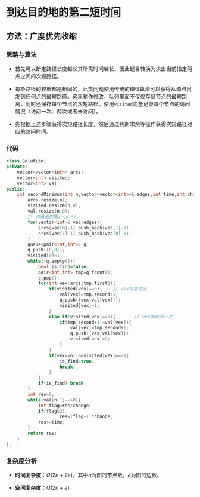 # [到达目的地的第二短时间](https://leetcode-cn.com/problems/second-minimum-time-to-reach-destination/)

## 方法：广度优先收缩

### 思路与算法

- 首先可以断定路径长度越长其所需时间越长，因此题目转换为求出当前指定两点之间的次短路径。

- 每条路径的权重都是相同的，此类问题使用传统的BFS算法可以获得从源点出发到任何点的最短路径。这里稍作修改，队列里面不仅仅存储节点的最短距离，同时还保存每个节点的次短路径。使用``visited``向量记录每个节点的访问情况（访问一次、两次或者未访问）。

- 先根据上述步骤获得次短路径长度，然后通过判断求余等操作获得次短路径对应的访问时间。

### 代码

```c++
class Solution{
private:
    vector<vector<int>> arcs;
    vector<int> visited;
    vector<int> val;
public:
    int secondMinimum(int n,vector<vector<int>>& edges,int time,int change){
        arcs.resize(n);
        visited.resize(n,0);
        val.resize(n,0);
        /* 构造无向图arcs */
        for(vector<int>& vec:edges){
            arcs[vec[0]-1].push_back(vec[1]-1);
            arcs[vec[1]-1].push_back(vec[0]-1);
        }   
        queue<pair<int,int>> q;
        q.push({0,0});
        visited[0]=1;
        while(!q.empty()){
            bool is_find=false;
            pair<int,int> tmp=q.front();
            q.pop();
            for(int vex:arcs[tmp.first]){
                if(visited[vex]==0){    // vex未被访问
                    val[vex]=tmp.second+1;
                    q.push({vex,val[vex]});
                    visited[vex]=1;
                }   
                else if(visited[vex]==1){       // vex被访问一次
                    if(tmp.second+1!=val[vex]){
                        val[vex]=tmp.second+1;
                        q.push({vex,val[vex]});
                        visited[vex]=2;
                    }   
                }   
                if(vex==n-1&&visited[vex]==2){
                    is_find=true;
                    break;
                }   
            }   
            if(is_find) break;
        }   
        int res=0;
        while(val[n-1]-->0){
            int flag=res/change;
            if(flag%2)
                    res=(flag+1)*change;
            res+=time;
        }
        return res;
    }
};
```

### 复杂度分析

- **时间复杂度**：$O(2n+2e)$，其中$n$为图的节点数，$e$为图的边数。

- **空间复杂度**：$O(2n+e)$。
